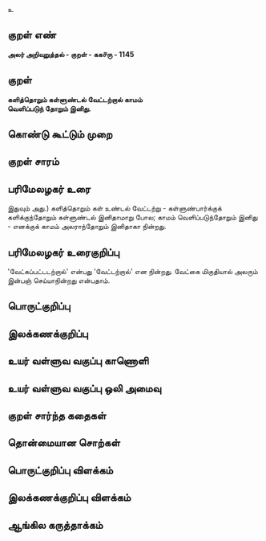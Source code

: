 உ

## குறள் எண் 

**அலர் அறிவுறுத்தல் - குறள் - கக௪ரு - 1145**

## குறள் 

**களித்தொறும் கள்ளுண்டல் வேட்டற்றால் காமம்  
வெளிப்படுந் தோறும் இனிது.**

## கொண்டு கூட்டும் முறை


## குறள் சாரம் 


## பரிமேலழகர் உரை

இதுவும் அது.) களித்தொறும் கள் உண்டல் வேட்டற்று - கள்ளுண்பார்க்குக் களிக்குந்தோறும் கள்ளுண்டல் இனிதாமாறு போல; காமம் வெளிப்படுந்தோறும் இனிது - எனக்குக் காமம் அலராந்தோறும் இனிதாகா நின்றது.

## பரிமேலழகர் உரைகுறிப்பு   

'வேட்கப்பட்டடற்றால்' என்பது 'வேட்டற்றால்' என நின்றது. வேட்கை மிகுதியால் அலரும் இன்பஞ் செய்யாநின்றது என்பதாம்.

## பொருட்குறிப்பு 


## இலக்கணக்குறிப்பு  


## உயர் வள்ளுவ வகுப்பு காணொளி


## உயர் வள்ளுவ வகுப்பு ஒலி அமைவு 

 
## குறள் சார்ந்த கதைகள் 


## தொன்மையான சொற்கள்


## பொருட்குறிப்பு விளக்கம்


## இலக்கணக்குறிப்பு விளக்கம்


## ஆங்கில கருத்தாக்கம் 


